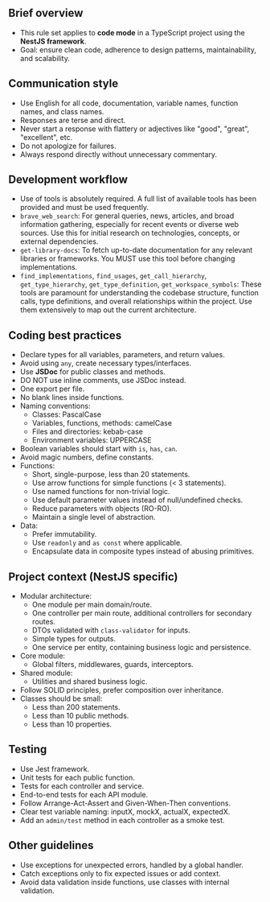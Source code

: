 ## Brief overview
- This rule set applies to **code mode** in a TypeScript project using the **NestJS framework**.
- Goal: ensure clean code, adherence to design patterns, maintainability, and scalability.

## Communication style
- Use English for all code, documentation, variable names, function names, and class names.
- Responses are terse and direct.
- Never start a response with flattery or adjectives like "good", "great", "excellent", etc.
- Do not apologize for failures.
- Always respond directly without unnecessary commentary.

## Development workflow
- Use of tools is absolutely required. A full list of available tools has been provided and must be used frequently.
- `brave_web_search`: For general queries, news, articles, and broad information gathering, especially for recent events or diverse web sources. Use this for initial research on technologies, concepts, or external dependencies.
- `get-library-docs`: To fetch up-to-date documentation for any relevant libraries or frameworks. You MUST use this tool before changing implementations.
- `find_implementations`, `find_usages`, `get_call_hierarchy`, `get_type_hierarchy`, `get_type_definition`, `get_workspace_symbols`: These tools are paramount for understanding the codebase structure, function calls, type definitions, and overall relationships within the project. Use them extensively to map out the current architecture.

## Coding best practices
- Declare types for all variables, parameters, and return values.
- Avoid using `any`, create necessary types/interfaces.
- Use **JSDoc** for public classes and methods.
- DO NOT use inline comments, use JSDoc instead.
- One export per file.
- No blank lines inside functions.
- Naming conventions:
  - Classes: PascalCase
  - Variables, functions, methods: camelCase
  - Files and directories: kebab-case
  - Environment variables: UPPERCASE
- Boolean variables should start with `is`, `has`, `can`.
- Avoid magic numbers, define constants.
- Functions:
  - Short, single-purpose, less than 20 statements.
  - Use arrow functions for simple functions (< 3 statements).
  - Use named functions for non-trivial logic.
  - Use default parameter values instead of null/undefined checks.
  - Reduce parameters with objects (RO-RO).
  - Maintain a single level of abstraction.
- Data:
  - Prefer immutability.
  - Use `readonly` and `as const` where applicable.
  - Encapsulate data in composite types instead of abusing primitives.

## Project context (NestJS specific)
- Modular architecture:
  - One module per main domain/route.
  - One controller per main route, additional controllers for secondary routes.
  - DTOs validated with `class-validator` for inputs.
  - Simple types for outputs.
  - One service per entity, containing business logic and persistence.
- Core module:
  - Global filters, middlewares, guards, interceptors.
- Shared module:
  - Utilities and shared business logic.
- Follow SOLID principles, prefer composition over inheritance.
- Classes should be small:
  - Less than 200 statements.
  - Less than 10 public methods.
  - Less than 10 properties.

## Testing
- Use Jest framework.
- Unit tests for each public function.
- Tests for each controller and service.
- End-to-end tests for each API module.
- Follow Arrange-Act-Assert and Given-When-Then conventions.
- Clear test variable naming: inputX, mockX, actualX, expectedX.
- Add an `admin/test` method in each controller as a smoke test.

## Other guidelines
- Use exceptions for unexpected errors, handled by a global handler.
- Catch exceptions only to fix expected issues or add context.
- Avoid data validation inside functions, use classes with internal validation.